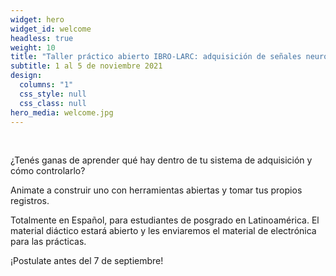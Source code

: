 ```yaml
---
widget: hero
widget_id: welcome
headless: true
weight: 10
title: "Taller práctico abierto IBRO-LARC: adquisición de señales neuronales"
subtitle: 1 al 5 de noviembre 2021
design:
  columns: "1"
  css_style: null
  css_class: null
hero_media: welcome.jpg
---
```

<br>

¿Tenés ganas de aprender qué hay dentro de tu sistema de adquisición y cómo controlarlo?

Animate a construir uno con herramientas abiertas y tomar tus propios registros.

Totalmente en Español, para estudiantes de posgrado en Latinoamérica. El material diáctico estará abierto y les enviaremos el material de electrónica para las prácticas.

¡Postulate antes del 7 de septiembre!